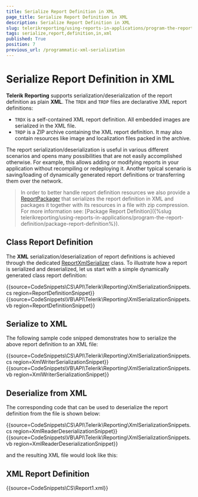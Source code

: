 ```yaml
---
title: Serialize Report Definition in XML
page_title: Serialize Report Definition in XML 
description: Serialize Report Definition in XML
slug: telerikreporting/using-reports-in-applications/program-the-report-definition/serialize-report-definition-in-xml
tags: serialize,report,definition,in,xml
published: True
position: 7
previous_url: /programmatic-xml-serialization
---
```


# Serialize Report Definition in XML

__Telerik Reporting__ supports serialization/deserialization of the report definition as plain __XML__. The `TRDX` and `TRDP` files are declarative XML report definitions:

* `TRDX` is a self-contained XML report definition. All embedded images are serialized in the XML file.
* `TRDP` is a ZIP archive containing the XML report definition. It may also contain resources like image and localization files packed in the archive.

The report serialization/deserialization is useful in various different scenarios and opens many possibilities that are not easily accomplished otherwise. For example, this allows adding or modifying reports in your application without recompiling or redeploying it. Another typical scenario is saving/loading of dynamically generated report definitions or transferring them over the network. 

> In order to better handle report definition resources we also provide a [ReportPackager](/reporting/api/Telerik.Reporting.ReportPackager) that serializes the report definition in XML and packages it together with its resources in a file with zip compression. For more information see: [Package Report Definition]({%slug telerikreporting/using-reports-in-applications/program-the-report-definition/package-report-definition%}). 

## Class Report Definition

The __XML__ serialization/deserialization of report definitions is achieved through the dedicated [ReportXmlSerializer](/reporting/api/Telerik.Reporting.XmlSerialization.ReportXmlSerializer) class. To illustrate how a report is serialized and deserialized, let us start with a simple dynamically generated class report definition: 

{{source=CodeSnippets\CS\API\Telerik\Reporting\XmlSerializationSnippets.cs region=ReportDefinitionSnippet}}
{{source=CodeSnippets\VB\API\Telerik\Reporting\XmlSerializationSnippets.vb region=ReportDefinitionSnippet}}

## Serialize to XML

The following sample code snipped demonstrates how to serialize the above report definition to an XML file:

{{source=CodeSnippets\CS\API\Telerik\Reporting\XmlSerializationSnippets.cs region=XmlWriterSerializationSnippet}}
{{source=CodeSnippets\VB\API\Telerik\Reporting\XmlSerializationSnippets.vb region=XmlWriterSerializationSnippet}}

## Deserialize from XML

The corresponding code that can be used to deserialize the report definition from the file is shown below:

{{source=CodeSnippets\CS\API\Telerik\Reporting\XmlSerializationSnippets.cs region=XmlReaderDeserializationSnippet}}
{{source=CodeSnippets\VB\API\Telerik\Reporting\XmlSerializationSnippets.vb region=XmlReaderDeserializationSnippet}}

and the resulting XML file would look like this:

## XML Report Definition

{{source=CodeSnippets\CS\Report1.xml}}

